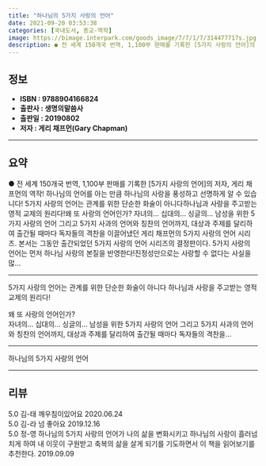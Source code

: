 ```yaml
---
title: "하나님의 5가지 사랑의 언어"
date: 2021-09-20 03:53:38
categories: [국내도서, 종교-역학]
image: https://bimage.interpark.com/goods_image/7/7/1/7/314477717s.jpg
description: ● 전 세계 150개국 번역, 1,100부 판매를 기록한 [5가지 사랑의 언어]의 저자, 게리 채프먼의 역작! 하나님의 언어를 아는 만큼 하나님의 사랑을 풍성하고 선명하게 알 수 있습니다! 5가지 사랑의 언어는 관계를 위한 단순한 화술이 아니다하나님과 사랑을 주고받는 영적 교제의 원
---
```


## **정보**

- **ISBN : 9788904166824**
- **출판사 : 생명의말씀사**
- **출판일 : 20190802**
- **저자 : 게리 채프먼(Gary Chapman)**

------



## **요약**

●  전 세계 150개국 번역, 1,100부 판매를 기록한 [5가지 사랑의 언어]의 저자, 게리 채프먼의 역작!  하나님의 언어를 아는 만큼 하나님의 사랑을 풍성하고 선명하게 알 수 있습니다! 5가지 사랑의 언어는 관계를 위한 단순한 화술이 아니다하나님과 사랑을 주고받는 영적 교제의 원리다!왜 또 사랑의 언어인가?  자녀의... 십대의... 싱글의... 남성을 위한 5가지 사랑의 언어 그리고 5가지 사과의 언어와 칭찬의 언어까지, 대상과 주제를 달리하여 출간될 때마다 독자들의 격찬을 이끌어냈던 게리 채프먼의 5가지 사랑의 언어 시리즈. 본서는 그동안 출간되었던 5가지 사랑의 언어 시리즈의 결정판이다. 5가지 사랑의 언어는 먼저 하나님 사랑의 본질을 반영한다!진정성만으로는 사랑할 수 없다는 사실을 많...

------

5가지 사랑의 언어는 관계를 위한 단순한 화술이 아니다
하나님과 사랑을 주고받는 영적 교제의 원리다!

왜 또 사랑의 언어인가?  
자녀의… 십대의… 싱글의… 남성을 위한 5가지 사랑의 언어 그리고 5가지 사과의 언어와 칭찬의 언어까지, 대상과 주제를 달리하여 출간될 때마다 독자들의 격찬을... 

------


하나님의 5가지 사랑의 언어 

------


## **리뷰** 

5.0 김-태 깨우침이있어요 2020.06.24 <br/>5.0 김-라 넘 좋아요 2019.12.16 <br/>5.0 정-영 하나님의 5가지 사랑의 언어가 나의 삶을 변화시키고 하나님의 사랑이 흘러넘치게 하여 내 이웃이 구원받고 축복의 삶을 살게 되기를 기도하면서 이 책을 읽어보기를 추천한다. 2019.09.09 <br/>